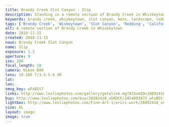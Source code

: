 ```yaml
---
title: Brandy Creek Slot Canyon - Slip
description: Standing in a remote section of Brandy Creek in Whiskeytown
keywords: brandy creek, whiskeytown, slot canyon, moss, landscape, redding, californa
tags: ['Brandy Creek', 'Wiskeytown', 'Slot Canyon', 'Redding', 'California', 'Landscape']
alt: A remote section of Brandy Creek in Whiskeytown
date: 2010-11-15
created: 2010-11-15
noun: Brandy Creek Slot Canyon
name: Slip
exposure: 1.3
aperture: 9
iso: 200
focal_length: 18
camera: Nikon D90
lens: 18-105 f/3.5-5.6 VR
lat: 
lon: 
smug_key: wFxBSt7
links: http://www.lesliephotos.com/gallery/getalink.mg?AlbumID=28892418&AlbumKey=vGKDCF&ImageID=2454893973&ImageKey=wFxBSt7&how=forum&Page=1
buy: http://www.lesliephotos.com/buy/28892418_vGKDCF/2454893973_wFxBSt7/
lightbox: http://www.lesliephotos.com/Fine-Art-1/erics-work/28892418_vGKDCF#!i=2454893973&k=wFxBSt7&lb=1&s=A
size: XL
layout: image
image: true
---
```

